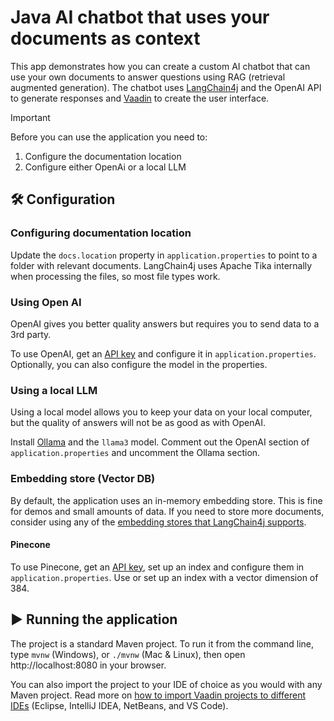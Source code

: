 # Java AI chatbot that uses your documents as context 

This app demonstrates how you can create a custom AI chatbot that can use your own documents to answer questions using RAG (retrieval augmented generation).
The chatbot uses [LangChain4j](https://github.com/langchain4j/langchain4j) and the OpenAI API to generate responses and [Vaadin](http://vaadin.com/) to create the user interface.

> [!IMPORTANT]
> Before you can use the application you need to:
> 1. Configure the documentation location
> 2. Configure either OpenAi or a local LLM

## 🛠️ Configuration

### Configuring documentation location

Update the `docs.location` property in `application.properties` to point to a folder with relevant documents. 
LangChain4j uses Apache Tika internally when processing the files, so most file types work.

### Using Open AI

OpenAI gives you better quality answers but requires you to send data to a 3rd party.

To use OpenAI, get an [API key](https://platform.openai.com/api-keys) and configure it in `application.properties`. 
Optionally, you can also configure the model in the properties. 

### Using a local LLM

Using a local model allows you to keep your data on your local computer, but the quality of answers will not be as good as with OpenAI.

Install [Ollama](https://ollama.com/) and the `llama3` model.
Comment out the OpenAI section of `application.properties` and uncomment the Ollama section.

### Embedding store (Vector DB)

By default, the application uses an in-memory embedding store. This is fine for demos and small amounts of data. 
If you need to store more documents, consider using any of the [embedding stores that LangChain4j supports](https://docs.langchain4j.dev/integrations/embedding-stores/).

#### Pinecone

To use Pinecone, get an [API key](https://www.pinecone.io/), set up an index and configure them in `application.properties`. Use or set up an index with a vector dimension of 384.

## ▶️ Running the application

The project is a standard Maven project. To run it from the command line,
type `mvnw` (Windows), or `./mvnw` (Mac & Linux), then open
http://localhost:8080 in your browser.

You can also import the project to your IDE of choice as you would with any
Maven project. Read more on [how to import Vaadin projects to different IDEs](https://vaadin.com/docs/latest/guide/step-by-step/importing) (Eclipse, IntelliJ IDEA, NetBeans, and VS Code).
